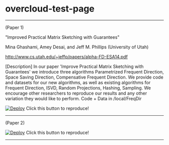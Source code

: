 overcloud-test-page
===================

--------------------------------------

(Paper 1)

"Improved Practical Matrix Sketching with Guarantees"

Mina Ghashami, Amey Desai, and Jeff M. Phillips (University of Utah)

http://www.cs.utah.edu/~jeffp/papers/alpha-FD-ESA14.pdf

[Description]
In our paper 'Improve Practical Matrix Sketching with Guarantees' we introduce three algorithms Parametrized Frequent Direction, Space Saving Direction, Compensative Frequent Direction. We provide code and datasets for our new algorithms, as well as existing algorithms for Frequent Direction, ISVD, Random Projections, Hashing, Sampling. We encourage other researchers to reproduce our results and any other variation they would like to perform. Code + Data in /local/FreqDir

[![Deploy](https://dl.dropboxusercontent.com/u/85879/docodemo.png)](http://pc19.utahddc.geniracks.net/cgi-bin/yoko.cgi?jxta/esa-01)
Click this button to reproduce!

--------------------------------------

(Paper 2)

[![Deploy](https://dl.dropboxusercontent.com/u/85879/docodemo.png)](http://pc19.utahddc.geniracks.net/cgi-bin/yoko-gui-test.cgi)
Click this button to reproduce!

--------------------------------------
